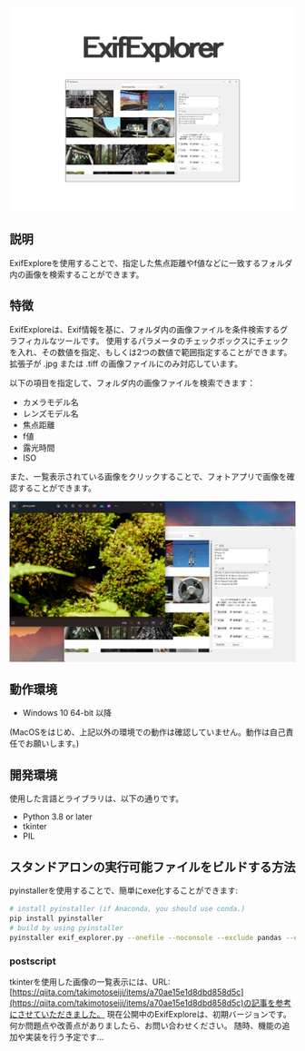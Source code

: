 <h1 align="center"><img src="../../imgs/exif_explorer.png"></h1>

## 説明

ExifExploreを使用することで、指定した焦点距離やf値などに一致するフォルダ内の画像を検索することができます。

## 特徴

ExifExploreは、Exif情報を基に、フォルダ内の画像ファイルを条件検索するグラフィカルなツールです。
使用するパラメータのチェックボックスにチェックを入れ、その数値を指定、もしくは2つの数値で範囲指定することができます。
拡張子が .jpg または .tiff の画像ファイルにのみ対応しています。

以下の項目を指定して、フォルダ内の画像ファイルを検索できます：

- カメラモデル名
- レンズモデル名
- 焦点距離
- f値
- 露光時間
- ISO

また、一覧表示されている画像をクリックすることで、フォトアプリで画像を確認することができます。

![screenshot](../../imgs/screenshot.png)

## 動作環境

- Windows 10 64-bit 以降

(MacOSをはじめ、上記以外の環境での動作は確認していません。動作は自己責任でお願いします。)

## 開発環境

使用した言語とライブラリは、以下の通りです。

- Python 3.8 or later
- tkinter
- PIL

## スタンドアロンの実行可能ファイルをビルドする方法

pyinstallerを使用することで、簡単にexe化することができます:

```bash
# install pyinstaller (if Anaconda, you should use conda.)
pip install pyinstaller
# build by using pyinstaller
pyinstaller exif_explorer.py --onefile --noconsole --exclude pandas --exclude numpy
```

### postscript

tkinterを使用した画像の一覧表示には、URL: [https://qiita.com/takimotoseiji/items/a70ae15e1d8dbd858d5c](https://qiita.com/takimotoseiji/items/a70ae15e1d8dbd858d5c)の記事を参考にさせていただきました。
現在公開中のExifExploreは、初期バージョンです。
何か問題点や改善点がありましたら、お問い合わせください。
随時、機能の追加や実装を行う予定です...
